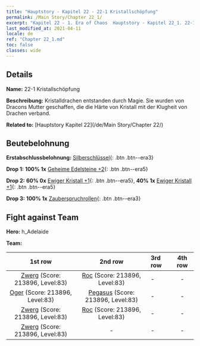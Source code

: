 ```yaml
---
title: "Hauptstory - Kapitel 22 - 22-1 Kristallschöpfung"
permalink: /Main Story/Chapter 22_1/
excerpt: "Kapitel 22 - 1. Era of Chaos  Hauptstory - Kapitel 22_1. 22-1 Kristallschöpfung"
last_modified_at: 2021-04-11
locale: de
ref: "Chapter 22_1.md"
toc: false
classes: wide
---
```


## Details

 **Name:** 22-1 Kristallschöpfung

 **Beschreibung:** Kristalldrachen entstanden durch Magie. Sie wurden von Dracons Mutter geschaffen, die die Härte von Kristall mit der Klugheit von Drachen verband.

 **Related to:** [Hauptstory Kapitel 22](/de/Main Story/Chapter 22/)

## Beutebelohnung

 **Erstabschlussbelohnung:** [Silberschlüssel](/de/Items/con_693/){: .btn .btn--era3}

 **Drop 1:** **100% 1x** [Geheime Edelsteine +2](/de/Items/mat_79/){: .btn .btn--era5}

 **Drop 2:** **60% 0x** [Ewiger Kristall +1](/de/Items/mat_73/){: .btn .btn--era5}, **40% 1x** [Ewiger Kristall +1](/de/Items/mat_73/){: .btn .btn--era5}

 **Drop 3:** **100% 1x** [Zauberspruchrollen](/de/Items/con_694/){: .btn .btn--era3}


## Fight against Team
 **Hero:** h_Adelaide

 **Team:**


  | 1st row | 2nd row | 3rd row | 4th row |
  |:----:|:----:|:----|:----:|
  | [Zwerg](/de/units/Dwarf/) (Score: 213896, Level:83)  | [Roc](/de/units/Roc/) (Score: 213896, Level:83)  | - | - |
  | [Oger](/de/units/Ogre/) (Score: 213896, Level:83)  | [Pegasus](/de/units/Pegasus/) (Score: 213896, Level:83)  | - | - |
  | [Zwerg](/de/units/Dwarf/) (Score: 213896, Level:83)  | [Roc](/de/units/Roc/) (Score: 213896, Level:83)  | - | - |
  | [Zwerg](/de/units/Dwarf/) (Score: 213896, Level:83)  | - | - | - |



